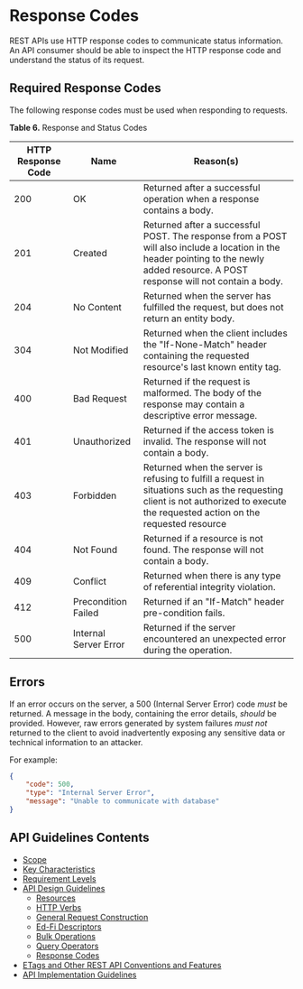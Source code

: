 # Response Codes

REST APIs use HTTP response codes to communicate status information. An API
consumer should be able to inspect the HTTP response code and understand the
status of its request.

## Required Response Codes

The following response codes must be used when responding to requests.

**Table 6.** Response and Status Codes

| HTTP Response Code | Name                  | Reason(s)                                                                                                                                                                            |
| ------------------ | --------------------- | ------------------------------------------------------------------------------------------------------------------------------------------------------------------------------------ |
| 200                | OK                    | Returned after a successful operation when a response contains a body.                                                                                                               |
| 201                | Created               | Returned after a successful POST. The response from a POST will also include a location in the header pointing to the newly added resource. A POST response will not contain a body. |
| 204                | No Content            | Returned when the server has fulfilled the request, but does not return an entity body.                                                                                              |
| 304                | Not Modified          | Returned when the client includes the "If-None-Match" header containing the requested resource's last known entity tag.                                                              |
| 400                | Bad Request           | Returned if the request is malformed. The body of the response may contain a descriptive error message.                                                                              |
| 401                | Unauthorized          | Returned if the access token is invalid. The response will not contain a body.                                                                                                       |
| 403                | Forbidden             | Returned when the server is refusing to fulfill a request in situations such as the requesting client is not authorized to execute the requested action on the requested resource    |
| 404                | Not Found             | Returned if a resource is not found. The response will not contain a body.                                                                                                           |
| 409                | Conflict              | Returned when there is any type of referential integrity violation.                                                                                                                  |
| 412                | Precondition Failed   | Returned if an "If-Match" header pre-condition fails.                                                                                                                                |
| 500                | Internal Server Error | Returned if the server encountered an unexpected error during the operation.                                                                                                         |

## Errors

If an error occurs on the server, a 500 (Internal Server Error) code _must_ be
returned. A message in the body, containing the error details, _should_ be
provided. However, raw errors generated by system failures _must not_ returned
to the client to avoid inadvertently exposing any sensitive data or technical
information to an attacker.

For example:

```json
{ 
    "code": 500, 
    "type": "Internal Server Error", 
    "message": "Unable to communicate with database"
}
```

## API Guidelines Contents

* [Scope](../SCOPE.md)
* [Key Characteristics](../KEY-CHARACTERISTICS.md)
* [Requirement Levels](../REQUIREMENT-LEVELS.md)
* [API Design Guidelines](../API-DESIGN-GUIDELINES/README.md)
  * [Resources](RESOURCES.md)
  * [HTTP Verbs](HTTP-VERBS.md)
  * [General Request Construction](GENERAL-REQUEST-CONSTRUCTION.md)
  * [Ed-Fi Descriptors](ED-FI-DESCRIPTORS.md)
  * [Bulk Operations](BULK-OPERATIONS.md)
  * [Query Operators](QUERY-OPERATORS.md)
  * [Response Codes](RESPONSE-CODES.md)
* [ETags and Other REST API Conventions and
  Features](ETAGS-OTHER-CONVENTIONS.md)
* [API Implementation Guidelines](../API-IMPLEMENTATION-GUIDELINES/README.md)
